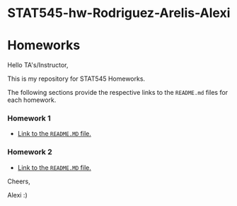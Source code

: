 # STAT545-hw-Rodriguez-Arelis-Alexi
# Homeworks

Hello TA's/Instructor,

This is my repository for STAT545 Homeworks.

The following sections provide the respective links to the `README.md` files for each homework.

### Homework 1

- [Link to the `README.MD` file.](hw01/README.md)

### Homework 2

- [Link to the `README.MD` file.](hw02/README.md)

Cheers,

Alexi :)

